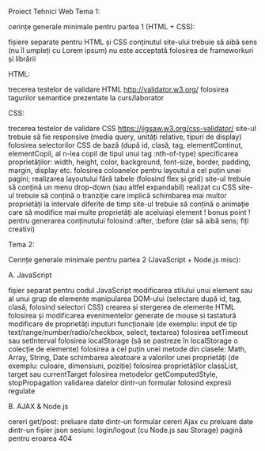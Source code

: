 Proiect Tehnici Web 
Tema 1:

cerințe generale minimale pentru partea 1 (HTML + CSS):

fișiere separate pentru HTML și CSS
conținutul site-ului trebuie să aibă sens (nu îl umpleți cu Lorem ipsum)
nu este acceptată folosirea de frameworkuri și librării

HTML:

trecerea testelor de validare HTML http://validator.w3.org/
folosirea tagurilor semantice prezentate la curs/laborator

CSS:

trecerea testelor de validare CSS https://jigsaw.w3.org/css-validator/
site-ul trebuie să fie responsive (media query, unități relative, tipuri de display)
folosirea selectorilor CSS de bază (după id, clasă, tag, elementContinut, elementCopil, al n-lea copil de tipul unui tag :nth-of-type)
specificarea proprietăților: width, height, color, background, font-size, border, padding, margin, display etc.
folosirea coloanelor pentru layoutul a cel puțin unei pagini; realizarea layoutului fără tabele (folosind flex și grid)
site-ul trebuie să conțină un menu drop-down (sau altfel expandabil) realizat cu CSS
site-ul trebuie să conțină o tranziție care implică schimbarea mai multor proprietăți la intervale diferite de timp
site-ul trebuie să conțină o animație care să modifice mai multe proprietăți ale aceluiași element
! bonus point ! pentru generarea conținutului folosind :after, :before (dar să aibă sens; fiți creativi)

Tema 2:

Cerințe generale minimale pentru partea 2 (JavaScript + Node.js misc):

A. JavaScript

fișier separat pentru codul JavaScript
modificarea stilului unui element sau al unui grup de elemente
manipularea DOM-ului (selectare după id, tag, clasă, folosind selectori CSS)
crearea și stergerea de elemente HTML
folosirea și modificarea evenimentelor generate de mouse si tastatură
modificare de proprietăți
inputuri funcționale (de exemplu: input de tip text/range/number/radio/checkbox, select, textarea)
folosirea setTimeout sau setInterval
folosirea localStorage (să se pastreze în localStorage o colecție de elemente)
folosirea a cel puțin unei metode din clasele: Math, Array, String, Date
schimbarea aleatoare a valorilor unei proprietăți (de exemplu: culoare, dimensiuni, poziție)
folosirea proprietăților classList, target sau currentTarget
folosirea metodelor getComputedStyle, stopPropagation
validarea datelor dintr-un formular folosind expresii regulate

B. AJAX & Node.js

cereri get/post: preluare date dintr-un formular
cereri Ajax cu preluare date dintr-un fișier json
sesiuni: login/logout (cu Node.js sau Storage)
pagină pentru eroarea 404
